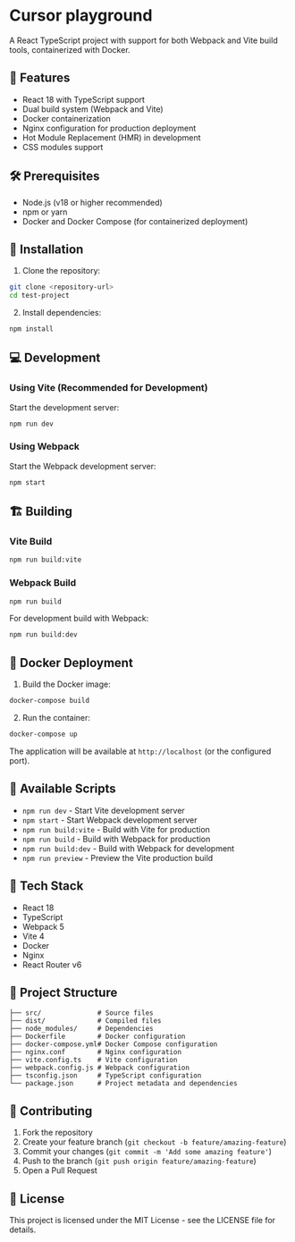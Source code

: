 # Cursor playground

A React TypeScript project with support for both Webpack and Vite build tools, containerized with Docker.

## 🚀 Features

- React 18 with TypeScript support
- Dual build system (Webpack and Vite)
- Docker containerization
- Nginx configuration for production deployment
- Hot Module Replacement (HMR) in development
- CSS modules support

## 🛠️ Prerequisites

- Node.js (v18 or higher recommended)
- npm or yarn
- Docker and Docker Compose (for containerized deployment)

## 🔧 Installation

1. Clone the repository:
```bash
git clone <repository-url>
cd test-project
```

2. Install dependencies:
```bash
npm install
```

## 💻 Development

### Using Vite (Recommended for Development)

Start the development server:
```bash
npm run dev
```

### Using Webpack

Start the Webpack development server:
```bash
npm start
```

## 🏗️ Building

### Vite Build
```bash
npm run build:vite
```

### Webpack Build
```bash
npm run build
```

For development build with Webpack:
```bash
npm run build:dev
```

## 🐳 Docker Deployment

1. Build the Docker image:
```bash
docker-compose build
```

2. Run the container:
```bash
docker-compose up
```

The application will be available at `http://localhost` (or the configured port).

## 📜 Available Scripts

- `npm run dev` - Start Vite development server
- `npm start` - Start Webpack development server
- `npm run build:vite` - Build with Vite for production
- `npm run build` - Build with Webpack for production
- `npm run build:dev` - Build with Webpack for development
- `npm run preview` - Preview the Vite production build

## 🔨 Tech Stack

- React 18
- TypeScript
- Webpack 5
- Vite 4
- Docker
- Nginx
- React Router v6

## 📁 Project Structure

```
├── src/              # Source files
├── dist/             # Compiled files
├── node_modules/     # Dependencies
├── Dockerfile        # Docker configuration
├── docker-compose.yml# Docker Compose configuration
├── nginx.conf        # Nginx configuration
├── vite.config.ts    # Vite configuration
├── webpack.config.js # Webpack configuration
├── tsconfig.json     # TypeScript configuration
└── package.json      # Project metadata and dependencies
```

## 🤝 Contributing

1. Fork the repository
2. Create your feature branch (`git checkout -b feature/amazing-feature`)
3. Commit your changes (`git commit -m 'Add some amazing feature'`)
4. Push to the branch (`git push origin feature/amazing-feature`)
5. Open a Pull Request

## 📝 License

This project is licensed under the MIT License - see the LICENSE file for details. 